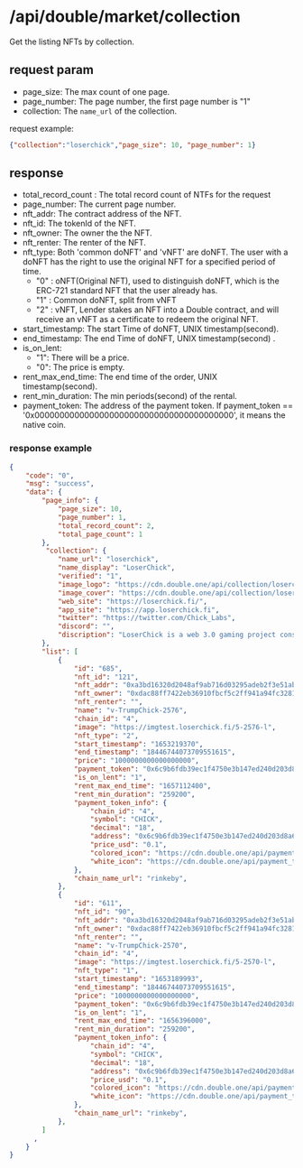# /api/double/market/collection
Get the listing NFTs by collection.

## request param
- page_size: The max count of one page.
- page_number: The page number, the first page number is "1"
- collection:  The `name_url` of the collection.

request example: 
```json
{"collection":"loserchick","page_size": 10, "page_number": 1}
```
## response
- total_record_count : The total record count of NTFs for the request
- page_number: The current page number.
- nft_addr: The contract address of the NFT.
- nft_id: The tokenId of the NFT.
- nft_owner: The owner the the NFT.
- nft_renter: The renter of the NFT.
- nft_type:  Both 'common doNFT' and 'vNFT' are doNFT. The user with a doNFT has the right to use the original NFT for a specified period of time.
  - "0" : oNFT(Original NFT), used to distinguish doNFT, which is the ERC-721 standard NFT that the user already has.
  - "1" : Common doNFT, split from vNFT
  - "2" : vNFT, Lender stakes an NFT into a Double contract, and will receive an vNFT as a certificate to redeem the original NFT.
- start_timestamp: The start Time of doNFT, UNIX timestamp(second).
- end_timestamp: The end Time of doNFT, UNIX timestamp(second) .
- is_on_lent: 
  - "1": There will be a price.
  - "0": The price is empty.
- rent_max_end_time: The end time of the order, UNIX timestamp(second).
- rent_min_duration: The min periods(second) of the rental.
- payment_token: The address of the payment token. If payment_token == '0x0000000000000000000000000000000000000000', it means the native coin.

### response example

```json
{
    "code": "0",
    "msg": "success",
    "data": {
        "page_info": {
            "page_size": 10,
            "page_number": 1,
            "total_record_count": 2,
            "total_page_count": 1
        },
         "collection": {
            "name_url": "loserchick",
            "name_display": "LoserChick",
            "verified": "1",
            "image_logo": "https://cdn.double.one/api/collection/loserchick_logo.png",
            "image_cover": "https://cdn.double.one/api/collection/loserchick_cover.jpg",
            "web_site": "https://loserchick.fi/",
            "app_site": "https://app.loserchick.fi",
            "twitter": "https://twitter.com/Chick_Labs",
            "discord": "",
            "discription": "LoserChick is a web 3.0 gaming project consisting of Claw Crane Machine, DeFi, and NFT farming"
        },
        "list": [
            {
                "id": "685",
                "nft_id": "121",
                "nft_addr": "0xa3bd16320d2048af9ab716d03295adeb2f3e51ab",
                "nft_owner": "0xdac88ff7422eb36910fbcf5c2ff941a94fc32813",
                "nft_renter": "",
                "name": "v-TrumpChick-2576",
                "chain_id": "4",
                "image": "https://imgtest.loserchick.fi/5-2576-l",
                "nft_type": "2",
                "start_timestamp": "1653219370",
                "end_timestamp": "18446744073709551615",
                "price": "1000000000000000000",
                "payment_token": "0x6c9b6fdb39ec1f4750e3b147ed240d203d8a69dd",
                "is_on_lent": "1",
                "rent_max_end_time": "1657112400",
                "rent_min_duration": "259200",
                "payment_token_info": {
                    "chain_id": "4",
                    "symbol": "CHICK",
                    "decimal": "18",
                    "address": "0x6c9b6fdb39ec1f4750e3b147ed240d203d8a69dd",
                    "price_usd": "0.1",
                    "colored_icon": "https://cdn.double.one/api/payment_token/CHICK_colored.png",
                    "white_icon": "https://cdn.double.one/api/payment_token/CHICK_white.png"
                },
                "chain_name_url": "rinkeby",
            },
            {
                "id": "611",
                "nft_id": "90",
                "nft_addr": "0xa3bd16320d2048af9ab716d03295adeb2f3e51ab",
                "nft_owner": "0xdac88ff7422eb36910fbcf5c2ff941a94fc32813",
                "nft_renter": "",
                "name": "v-TrumpChick-2570",
                "chain_id": "4",
                "image": "https://imgtest.loserchick.fi/5-2570-l",
                "nft_type": "1",
                "start_timestamp": "1653189993",
                "end_timestamp": "18446744073709551615",
                "price": "1000000000000000000",
                "payment_token": "0x6c9b6fdb39ec1f4750e3b147ed240d203d8a69dd",
                "is_on_lent": "1",
                "rent_max_end_time": "1656396000",
                "rent_min_duration": "259200",
                "payment_token_info": {
                    "chain_id": "4",
                    "symbol": "CHICK",
                    "decimal": "18",
                    "address": "0x6c9b6fdb39ec1f4750e3b147ed240d203d8a69dd",
                    "price_usd": "0.1",
                    "colored_icon": "https://cdn.double.one/api/payment_token/CHICK_colored.png",
                    "white_icon": "https://cdn.double.one/api/payment_token/CHICK_white.png"
                },
                "chain_name_url": "rinkeby",
            },
        ]
      ,
    }
}
```
